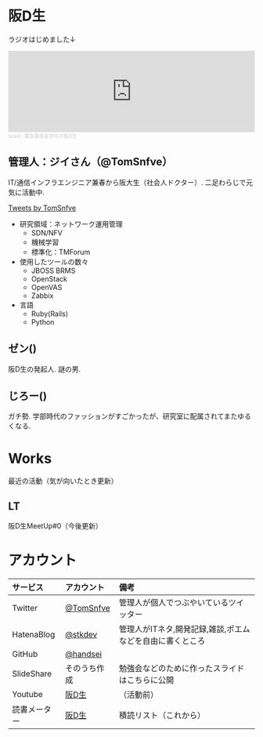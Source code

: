 # 阪D生
ラジオはじめました↓

<iframe width="100%" height="166" scrolling="no" frameborder="no" allow="autoplay" src="https://w.soundcloud.com/player/?url=https%3A//api.soundcloud.com/tracks/879551800&color=%23ff5500&auto_play=false&hide_related=false&show_comments=true&show_user=true&show_reposts=false&show_teaser=true"></iframe><div style="font-size: 10px; color: #cccccc;line-break: anywhere;word-break: normal;overflow: hidden;white-space: nowrap;text-overflow: ellipsis; font-family: Interstate,Lucida Grande,Lucida Sans Unicode,Lucida Sans,Garuda,Verdana,Tahoma,sans-serif;font-weight: 100;"><a href="https://soundcloud.com/sf5lntnhhaz8" title="scred" target="_blank" style="color: #cccccc; text-decoration: none;">scred</a> · <a href="https://soundcloud.com/sf5lntnhhaz8/d" title="緊急事態宣言中の阪D生" target="_blank" style="color: #cccccc; text-decoration: none;">緊急事態宣言中の阪D生</a></div>

## 管理人：ジイさん（@TomSnfve）
IT/通信インフラエンジニア兼春から阪大生（社会人ドクター）. 二足わらじで元気に活動中.

<a class="twitter-timeline" data-width="320" data-height="400" data-theme="dark" href="https://twitter.com/TomSnfve?ref_src=twsrc%5Etfw">Tweets by TomSnfve</a> <script async src="https://platform.twitter.com/widgets.js" charset="utf-8"></script>

- 研究領域：ネットワーク運用管理
    - SDN/NFV
    - 機械学習
    - 標準化：TMForum
- 使用したツールの数々
    - JBOSS BRMS
    - OpenStack
    - OpenVAS
    - Zabbix
- 言語
    - Ruby(Rails)
    - Python

## ゼン()
阪D生の発起人. 謎の男.

## じろー()
ガチ勢. 学部時代のファッションがすごかったが、研究室に配属されてまたゆるくなる.

# Works
最近の活動（気が向いたとき更新）

## LT
阪D生MeetUp#0（今後更新）

# アカウント

|サービス|アカウント|備考|
|:---|:---|:---|
|Twitter|[@TomSnfve](https://twitter.com/TomSnfve)|管理人が個人でつぶやいているツイッター|
|HatenaBlog|[@stkdev](http://wildcardmask.hatenablog.com/)|管理人がITネタ,開発記録,雑談,ポエムなどを自由に書くところ|
|GitHub|[@handsei](https://github.com/handsei)||.|
|SlideShare|そのうち作成|勉強会などのために作ったスライドはこちらに公開|
|Youtube|[阪D生](https://www.youtube.com/channel/UCbQeE1QJSaEMY2RoCRwXiNA/featured?view_as=subscriber)|（活動前）|
|読書メーター|[阪D生]()|積読リスト（これから）|
